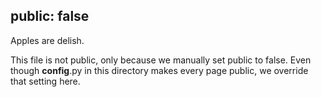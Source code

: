 public: false
---

Apples are delish.

This file is not public, only because we manually set public to false.
Even though __config__.py in this directory makes every page public,
we override that setting here.
